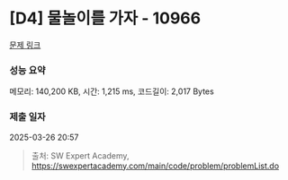 # [D4] 물놀이를 가자 - 10966 

[문제 링크](https://swexpertacademy.com/main/code/problem/problemDetail.do?contestProbId=AXWXMZta-PsDFAST) 

### 성능 요약

메모리: 140,200 KB, 시간: 1,215 ms, 코드길이: 2,017 Bytes

### 제출 일자

2025-03-26 20:57



> 출처: SW Expert Academy, https://swexpertacademy.com/main/code/problem/problemList.do